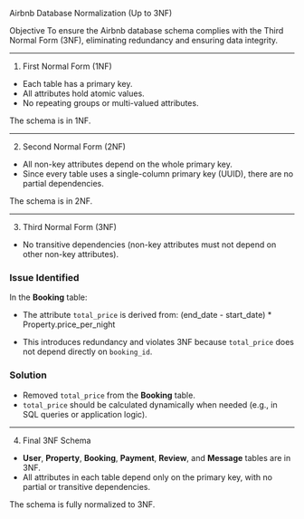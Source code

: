 Airbnb Database Normalization (Up to 3NF)

Objective
To ensure the Airbnb database schema complies with the Third Normal Form (3NF), eliminating redundancy and ensuring data integrity.

---

1. First Normal Form (1NF)
- Each table has a primary key.
- All attributes hold atomic values.
- No repeating groups or multi-valued attributes.

The schema is in 1NF.

---

2. Second Normal Form (2NF)
- All non-key attributes depend on the whole primary key.
- Since every table uses a single-column primary key (UUID), there are no partial dependencies.

The schema is in 2NF.

---

3. Third Normal Form (3NF)
- No transitive dependencies (non-key attributes must not depend on other non-key attributes).

### Issue Identified
In the **Booking** table:
- The attribute `total_price` is derived from:
(end_date - start_date) * Property.price_per_night

- This introduces redundancy and violates 3NF because `total_price` does not depend directly on `booking_id`.

### Solution
- Removed `total_price` from the **Booking** table.
- `total_price` should be calculated dynamically when needed (e.g., in SQL queries or application logic).

---

4. Final 3NF Schema
- **User**, **Property**, **Booking**, **Payment**, **Review**, and **Message** tables are in 3NF.
- All attributes in each table depend only on the primary key, with no partial or transitive dependencies.

The schema is fully normalized to 3NF.
